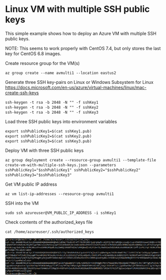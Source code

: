 # Linux VM with multiple SSH public keys
This simple example shows how to deploy an Azure VM with multiple SSH public keys.

NOTE: This seems to work properly with CentOS 7.4, but only stores the last key for CentOS 6.8 images.

Create resource group for the VM(s)
```
az group create --name avmulti1 --location eastus2
```

Generate three SSH key-pairs on Linux or Windows Subsystem for Linux https://docs.microsoft.com/en-us/azure/virtual-machines/linux/mac-create-ssh-keys
```
ssh-keygen -t rsa -b 2048 -N "" -f sshKey1
ssh-keygen -t rsa -b 2048 -N "" -f sshKey2
ssh-keygen -t rsa -b 2048 -N "" -f sshKey3
```

Load three SSH public keys into environment variables
```
export sshPublicKey1=$(cat sshKey1.pub)
export sshPublicKey2=$(cat sshKey2.pub)
export sshPublicKey3=$(cat sshKey3.pub)
```

Deploy VM with three SSH public keys
```
az group deployment create --resource-group avmulti1 --template-file create-vm-with-multiple-ssh-keys.json --parameters sshPublicKey1="$sshPublicKey1" sshPublicKey2="$sshPublicKey2" sshPublicKey3="$sshPublicKey3"
```

Get VM public IP address
```
az vm list-ip-addresses --resource-group avmulti1
```

SSH into the VM
```
sudo ssh azureuser@VM_PUBLIC_IP_ADDRESS -i sshKey1
```

Check contents of the authorized_keys file
```
cat /home/azureuser/.ssh/authorized_keys
```
![authorizedkeys screenshot](images/authorized_keys-screenshot1.png)
